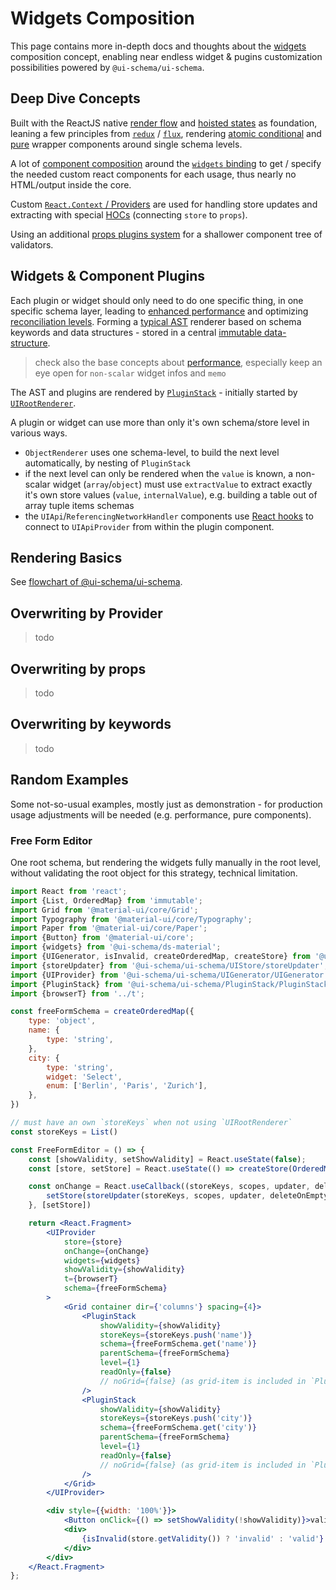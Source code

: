# Widgets Composition

This page contains more in-depth docs and thoughts about the [widgets](/docs/widgets) composition concept, enabling near endless widget & pugins customization possibilities powered by `@ui-schema/ui-schema`.

## Deep Dive Concepts

Built with the ReactJS native [render flow](https://reactjs.org/docs/state-and-lifecycle.html#the-data-flows-down) and [hoisted states](https://reactjs.org/docs/lifting-state-up.html#lifting-state-up) as foundation, leaning a few principles from [`redux`](https://redux.js.org/tutorials/fundamentals/part-2-concepts-data-flow) / [`flux`](https://facebook.github.io/flux/docs/in-depth-overview), rendering [atomic conditional](https://reactjs.org/docs/conditional-rendering.html) and [pure](https://medium.com/technofunnel/working-with-react-pure-components-166ded26ae48) wrapper components around single schema levels.

A lot of [component composition](https://www.robinwieruch.de/react-component-composition) around the [`widgets` binding](/docs/widgets#create-design-system-binding) to get / specify the needed custom react components for each usage, thus nearly no HTML/output inside the core.

Custom [`React.Context` / Providers](https://reactjs.org/docs/context.html) are used for handling store updates and extracting with special [HOCs](https://reactjs.org/docs/higher-order-components.html) (connecting `store` to `props`).

Using an additional [props plugins system](/docs/plugins#validation-plugins) for a shallower component tree of validators.

## Widgets & Component Plugins

Each plugin or widget should only need to do one specific thing, in one specific schema layer, leading to [enhanced performance](https://reactjs.org/docs/optimizing-performance.html#shouldcomponentupdate-in-action) and optimizing [reconciliation levels](https://reactjs.org/docs/reconciliation.html). Forming a [typical AST](https://en.wikipedia.org/wiki/Abstract_syntax_tree) renderer based on schema keywords and data structures - stored in a central [immutable data-structure](/docs/core#uistore).

> check also the base concepts about [performance](/docs/performance), especially keep an eye open for `non-scalar` widget infos and `memo`

The AST and plugins are rendered by [`PluginStack`](/docs/core#pluginstack) - initially started by [`UIRootRenderer`](/docs/core#uirootrenderer).

 A plugin or widget can use more than only it's own schema/store level in various ways.

-  `ObjectRenderer` uses one schema-level, to build the next level automatically, by nesting of `PluginStack`
 - if the next level can only be rendered when the `value` is known, a non-scalar widget (`array`/`object`) must use `extractValue` to extract exactly it's own store values (`value`, `internalValue`), e.g. building a table out of array tuple items schemas
 - the `UIApi`/`ReferencingNetworkHandler` components use [React hooks](https://reactjs.org/docs/hooks-intro.html) to connect to `UIApiProvider` from within the plugin component.

## Rendering Basics

See [flowchart of @ui-schema/ui-schema](/docs/core#flowchart).

## Overwriting by **Provider**

> todo

## Overwriting by **props**

> todo

## Overwriting by **keywords**

> todo


## Random Examples

Some not-so-usual examples, mostly just as demonstration - for production usage adjustments will be needed (e.g. performance, pure components).

### Free Form Editor

One root schema, but rendering the widgets fully manually in the root level, without validating the root object for this strategy, technical limitation.

```jsx
import React from 'react';
import {List, OrderedMap} from 'immutable';
import Grid from '@material-ui/core/Grid';
import Typography from '@material-ui/core/Typography';
import Paper from '@material-ui/core/Paper';
import {Button} from '@material-ui/core';
import {widgets} from '@ui-schema/ds-material';
import {UIGenerator, isInvalid, createOrderedMap, createStore} from '@ui-schema/ui-schema';
import {storeUpdater} from '@ui-schema/ui-schema/UIStore/storeUpdater';
import {UIProvider} from '@ui-schema/ui-schema/UIGenerator/UIGenerator';
import {PluginStack} from '@ui-schema/ui-schema/PluginStack/PluginStack';
import {browserT} from '../t';

const freeFormSchema = createOrderedMap({
    type: 'object',
    name: {
        type: 'string',
    },
    city: {
        type: 'string',
        widget: 'Select',
        enum: ['Berlin', 'Paris', 'Zurich'],
    },
})

// must have an own `storeKeys` when not using `UIRootRenderer`
const storeKeys = List()

const FreeFormEditor = () => {
    const [showValidity, setShowValidity] = React.useState(false);
    const [store, setStore] = React.useState(() => createStore(OrderedMap()))

    const onChange = React.useCallback((storeKeys, scopes, updater, deleteOnEmpty, type) => {
        setStore(storeUpdater(storeKeys, scopes, updater, deleteOnEmpty, type))
    }, [setStore])

    return <React.Fragment>
        <UIProvider
            store={store}
            onChange={onChange}
            widgets={widgets}
            showValidity={showValidity}
            t={browserT}
            schema={freeFormSchema}
        >
            <Grid container dir={'columns'} spacing={4}>
                <PluginStack
                    showValidity={showValidity}
                    storeKeys={storeKeys.push('name')}
                    schema={freeFormSchema.get('name')}
                    parentSchema={freeFormSchema}
                    level={1}
                    readOnly={false}
                    // noGrid={false} (as grid-item is included in `PluginStack`)
                />
                <PluginStack
                    showValidity={showValidity}
                    storeKeys={storeKeys.push('city')}
                    schema={freeFormSchema.get('city')}
                    parentSchema={freeFormSchema}
                    level={1}
                    readOnly={false}
                    // noGrid={false} (as grid-item is included in `PluginStack`)
                />
            </Grid>
        </UIProvider>

        <div style={{width: '100%'}}>
            <Button onClick={() => setShowValidity(!showValidity)}>validity</Button>
            <div>
                {isInvalid(store.getValidity()) ? 'invalid' : 'valid'}
            </div>
        </div>
    </React.Fragment>
};
```

